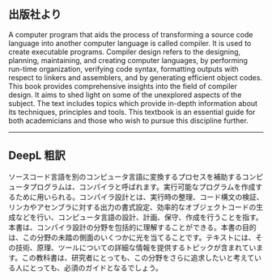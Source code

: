 ## 出版社より

A computer program that aids the process of transforming a source code language into another computer language is called compiler. It is used to create executable programs. Compiler design refers to the designing, planning, maintaining, and creating computer languages, by performing run-time organization, verifying code syntax, formatting outputs with respect to linkers and assemblers, and by generating efficient object codes. This book provides comprehensive insights into the field of compiler design. It aims to shed light on some of the unexplored aspects of the subject. The text includes topics which provide in-depth information about its techniques, principles and tools. This textbook is an essential guide for both academicians and those who wish to pursue this discipline further.

---

## DeepL 粗訳

ソースコード言語を別のコンピュータ言語に変換するプロセスを補助するコンピュータプログラムは、コンパイラと呼ばれます。実行可能なプログラムを作成するために用いられる。コンパイラ設計とは、実行時の整理、コード構文の検証、リンカやアセンブラに対する出力の書式設定、効率的なオブジェクトコードの生成などを行い、コンピュータ言語の設計、計画、保守、作成を行うことを指す。本書は、コンパイラ設計の分野を包括的に理解することができる。本書の目的は、この分野の未踏の側面のいくつかに光を当てることです。テキストには、その技術、原理、ツールについての詳細な情報を提供するトピックが含まれています。この教科書は、研究者にとっても、この分野をさらに追求したいと考えている人にとっても、必須のガイドとなるでしょう。
